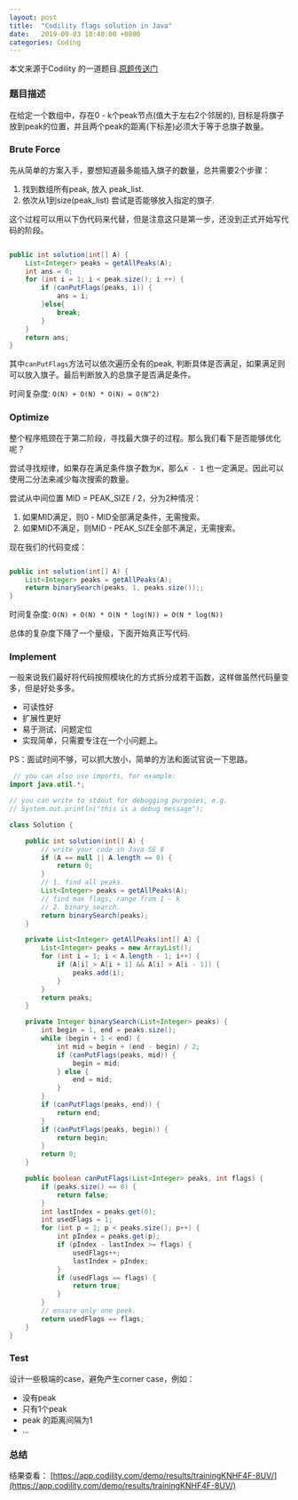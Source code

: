 ```yaml
---
layout: post
title:  "Codility flags solution in Java"
date:   2019-09-03 10:40:00 +0800
categories: Coding
---
```


本文来源于Codility 的一道题目.[原题传送门](https://app.codility.com/programmers/lessons/10-prime_and_composite_numbers/flags/)


### 题目描述

在给定一个数组中，存在0 - k个peak节点(值大于左右2个邻居的), 目标是将旗子放到peak的位置，并且两个peak的距离(下标差)必须大于等于总旗子数量。


### Brute Force 

先从简单的方案入手，要想知道最多能插入旗子的数量，总共需要2个步骤：
1. 找到数组所有peak, 放入 peak_list.
2. 依次从1到size(peak_list) 尝试是否能够放入指定的旗子.

这个过程可以用以下伪代码来代替，但是注意这只是第一步，还没到正式开始写代码的阶段。


```java

public int solution(int[] A) {
	List<Integer> peaks = getAllPeaks(A);
	int ans = 0;
	for (int i = 1; i < peak.size(); i ++) {
		if (canPutFlags(peaks, i)) {
			ans = i;
		}else{
			break;
		}
	}
	return ans;
}

```

其中`canPutFlags`方法可以依次遍历全有的peak, 判断具体是否满足，如果满足则可以放入旗子。最后判断放入的总旗子是否满足条件。

时间复杂度: `O(N) + O(N) * O(N) = O(N^2)`
	


###  Optimize

整个程序瓶颈在于第二阶段，寻找最大旗子的过程。那么我们看下是否能够优化呢？

尝试寻找规律，如果存在满足条件旗子数为`K`，那么`K - 1` 也一定满足。因此可以使用二分法来减少每次搜索的数量。

尝试从中间位置 MID = PEAK_SIZE / 2，分为2种情况：
1. 如果MID满足，则0 - MID全部满足条件，无需搜索。 
2. 如果MID不满足，则MID - PEAK_SIZE全部不满足，无需搜索。

现在我们的代码变成：

```java

public int solution(int[] A) {
	List<Integer> peaks = getAllPeaks(A);
	return binarySearch(peaks, 1, peaks.size());;
}
```

时间复杂度:  `O(N) + O(N) * O(N * log(N)) = O(N * log(N))`

总体的复杂度下降了一个量级，下面开始真正写代码.

###  Implement

一般来说我们最好将代码按照模块化的方式拆分成若干函数，这样做虽然代码量变多，但是好处多多。

- 可读性好
- 扩展性更好
- 易于测试、问题定位
- 实现简单，只需要专注在一个小问题上。

PS：面试时间不够，可以抓大放小，简单的方法和面试官说一下思路。


```java
 // you can also use imports, for example:
import java.util.*;

// you can write to stdout for debugging purposes, e.g.
// System.out.println("this is a debug message");

class Solution {

    public int solution(int[] A) {
        // write your code in Java SE 8
        if (A == null || A.length == 0) {
            return 0;
        }
        // 1. find all peaks.
        List<Integer> peaks = getAllPeaks(A);
        // find max flags, range from 1 - k
        // 2. binary search.
        return binarySearch(peaks);
    }

    private List<Integer> getAllPeaks(int[] A) {
        List<Integer> peaks = new ArrayList();
        for (int i = 1; i < A.length - 1; i++) {
            if (A[i] > A[i + 1] && A[i] > A[i - 1]) {
                peaks.add(i);
            }
        }
        return peaks;
    }

    private Integer binarySearch(List<Integer> peaks) {
        int begin = 1, end = peaks.size();
        while (begin + 1 < end) {
            int mid = begin + (end - begin) / 2;
            if (canPutFlags(peaks, mid)) {
                begin = mid;
            } else {
                end = mid;
            }
        }
        if (canPutFlags(peaks, end)) {
            return end;
        }
        if (canPutFlags(peaks, begin)) {
            return begin;
        }
        return 0;
    }

    public boolean canPutFlags(List<Integer> peaks, int flags) {
        if (peaks.size() == 0) {
            return false;
        }
        int lastIndex = peaks.get(0);
        int usedFlags = 1;
        for (int p = 1; p < peaks.size(); p++) {
            int pIndex = peaks.get(p);
            if (pIndex - lastIndex >= flags) {
                usedFlags++;
                lastIndex = pIndex;
            }
            if (usedFlags == flags) {
                return true;
            }
        }
        // ensure only one peek.
        return usedFlags == flags;
    }
}
```

###  Test

设计一些极端的case，避免产生corner case，例如：
- 没有peak
- 只有1个peak
- peak 的距离间隔为1
- ... 



### 总结

结果查看： [https://app.codility.com/demo/results/trainingKNHF4F-8UV/](https://app.codility.com/demo/results/trainingKNHF4F-8UV/)









